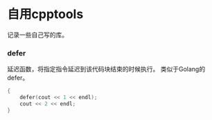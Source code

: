 # 自用cpptools
记录一些自己写的库。

### defer
延迟函数，将指定指令延迟到该代码块结束的时候执行。
类似于Golang的defer。
```c++
{
    defer(cout << 1 << endl);
    cout << 2 << endl;
}
```
